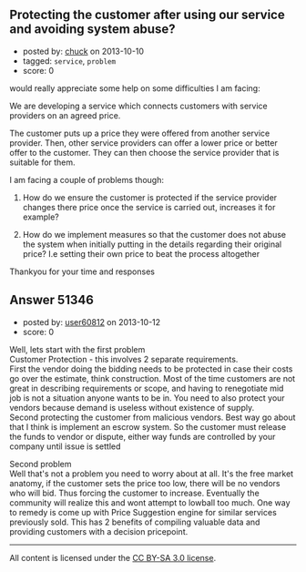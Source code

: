 ## Protecting the customer after using our service and avoiding system abuse?

- posted by: [chuck](https://stackexchange.com/users/-1/22377-chuck) on 2013-10-10
- tagged: `service`, `problem`
- score: 0

<p>would really appreciate some help on some difficulties I am facing:</p>

<p>We are developing a service which connects customers with service providers on an agreed price. </p>

<p>The customer puts up a price they were offered from another service provider. Then, other service providers can offer a lower price or better offer to the customer. They can then choose the service provider that is suitable for them.</p>

<p>I am facing a couple of problems though:</p>

<ol>
<li><p>How do we ensure the customer is protected if the service provider changes there price once the service is carried out, increases it for example?</p></li>
<li><p>How do we implement measures so that the customer does not abuse the system when initially putting in the details regarding their original price? I.e setting their own price to beat the process altogether</p></li>
</ol>

<p>Thankyou for your time and responses</p>



## Answer 51346

- posted by: [user60812](https://stackexchange.com/users/-1/19115-user60812) on 2013-10-12
- score: 0

<p>Well, lets start with the first problem<br>
Customer Protection - this involves 2 separate requirements.<br>
First the vendor doing the bidding needs to be protected in case their costs go over the estimate, think construction. Most of the time customers are not great in describing requirements or scope, and having to renegotiate mid job is not a situation anyone wants to be in. You need to also protect your vendors because demand is useless without existence of supply.<br>
Second protecting the customer from malicious vendors. Best way go about that I think is implement an escrow system. So the customer must release the funds to vendor or dispute, either way funds are controlled by your company until issue is settled  </p>

<p>Second problem<br>
Well that's not a problem you need to worry about at all. It's the free market anatomy, if the customer sets the price too low, there will be no vendors who will bid. Thus forcing  the customer to increase. Eventually the community will realize this and wont attempt to lowball too much. One way to remedy is come up with Price Suggestion engine for similar services previously sold. This has 2 benefits of compiling valuable data and providing customers with a decision pricepoint.</p>




---

All content is licensed under the [CC BY-SA 3.0 license](https://creativecommons.org/licenses/by-sa/3.0/).
